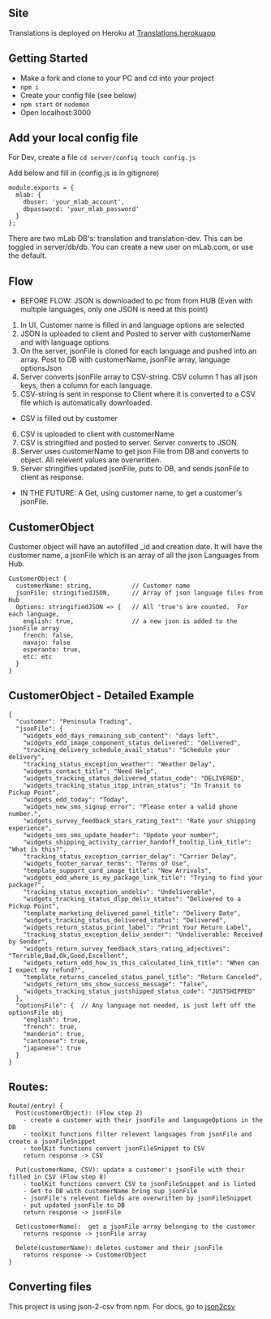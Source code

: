 ## Site
Translations is deployed on Heroku at [Translations.herokuapp](https://tranlations.herokuapp.com)

## Getting Started

- Make a fork and clone to your PC and cd into your project
- ```npm i```
- Create your config file (see below)
- ```npm start``` or ```nodemon```
- Open localhost:3000

## Add your local config file

For Dev, create a file ```cd server/config touch config.js```

Add below and fill in (config.js is in gitignore)

```
module.exports = {
  mlab: {
    dbuser: 'your_mlab_account',
    dbpassword: 'your_mlab_password'
  }
}; 
```

There are two mLab DB's: translation and translation-dev.  This can be toggled in server/db/db.  You can create a new user on mLab.com, or use the default.  

## Flow

- BEFORE FLOW: JSON is downloaded to pc from from HUB (Even with multiple languages, only one JSON is need at this point)
1) In UI, Customer name is filled in and language options are selected
2) JSON is uploaded to client and Posted to server with customerName and with language options
3) On the server, jsonFile is cloned for each language and pushed into an array. Post to DB with customerName, jsonFile array, language optionsJson
4) Server converts jsonFile array to CSV-string.  CSV column 1 has all json keys, then a column for each language.
5) CSV-string is sent in response to Client where it is converted to a CSV file which is automatically downloaded.
- CSV is filled out by customer
6) CSV is uploaded to client with customerName
7) CSV is stringified and posted to server.  Server converts to JSON.  
8) Server uses customerName to get json File from DB and converts to object.  All relevent values are overwritten.  
9) Server stringifies updated jsonFile, puts to DB, and sends jsonFile to client as response.  
- IN THE FUTURE: A Get, using customer name, to get a customer's jsonFile.


## CustomerObject

Customer object will have an autofilled _id and creation date.  It will have the customer name, a jsonFile which is an array of all the json Languages from Hub.
```
CustomerObject {
  customerName: string,           // Customer name
  jsonFile: stringifiedJSON,      // Array of json language files from Hub
  Options: stringifiedJSON => {   // All 'true's are counted.  For each language,
    english: true,                // a new json is added to the jsonFile array
    french: false,
    navajo: false
    esperanto: true,
    etc: etc
  }
}
```

## CustomerObject - Detailed Example

```
{
  "customer": "Peninsula Trading",
  "jsonFile": {
    "widgets_edd_days_remaining_sub_content": "days left",
    "widgets_edd_image_component_status_delivered": "delivered",
    "tracking_delivery_schedule_avail_status": "Schedule your delivery",
    "tracking_status_exception_weather": "Weather Delay",
    "widgets_contact_title": "Need Help",
    "widgets_tracking_status_delivered_status_code": "DELIVERED",
    "widgets_tracking_status_itpp_intran_status": "In Transit to Pickup Point",
    "widgets_edd_today": "Today",
    "widgets_new_sms_signup_error": "Please enter a valid phone number.",
    "widgets_survey_feedback_stars_rating_text": "Rate your shipping experience",
    "widgets_sms_sms_update_header": "Update your number",
    "widgets_shipping_activity_carrier_handoff_tooltip_link_title": "What is this?",
    "tracking_status_exception_carrier_delay": "Carrier Delay",
    "widgets_footer_narvar_terms": "Terms of Use",
    "template_support_card_image_title": "New Arrivals",
    "widgets_edd_where_is_my_package_link_title": "Trying to find your package?",
    "tracking_status_exception_undeliv": "Undeliverable",
    "widgets_tracking_status_dlpp_deliv_status": "Delivered to a Pickup Point",
    "template_marketing_delivered_panel_title": "Delivery Date",
    "widgets_tracking_status_delivered_status": "Delivered",
    "widgets_return_status_print_label": "Print Your Return Label",
    "tracking_status_exception_deliv_sender": "Undeliverable: Received by Sender",
    "widgets_return_survey_feedback_stars_rating_adjectives": "Terrible,Bad,Ok,Good,Excellent",
    "widgets_return_edd_how_is_this_calculated_link_title": "When can I expect my refund?",
    "template_returns_canceled_status_panel_title": "Return Canceled",
    "widgets_return_sms_show_success_message": "false",
    "widgets_tracking_status_justshipped_status_code": "JUSTSHIPPED"
  },
  "optionsFile": {  // Any language not needed, is just left off the optionsFile obj
    "english": true,
    "french": true,
    "manderin": true,
    "cantonese": true,
    "japanese": true
  }
}
```


## Routes:

```
Route(/entry) {
  Post(customerObject): (Flow step 2)
    - create a customer with their jsonFile and languageOptions in the DB
    - toolKit functions filter relevent languages from jsonFile and create a jsonFileSnippet
    - toolKit functions convert jsonFileSnippet to CSV
    return response -> CSV

  Put(customerName, CSV): update a customer's jsonFile with their filled in CSV (Flow step 8)
    - toolKit functions convert CSV to jsonFileSnippet and is linted
    - Get to DB with customerName bring sup jsonFile
    - jsonFile's relevent fields are overwritten by jsonFileSnippet
    - put updated jsonFile to DB
    return response -> jsonFile

  Get(customerName):  get a jsonFile array belonging to the customer
    returns response -> jsonFile array

  Delete(customerName): deletes customer and their jsonFile
    returns response -> CustomerObject
}
```


## Converting files
This project is using json-2-csv from npm.  For docs, go to [json2csv](https://www.npmjs.com/package/json2csv)

